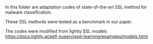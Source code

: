 In this folder are adaptation codes of state-of-the-art SSL method for malware classification.

These SSL methods were tested as a benchmark in our paper. 

The codes were modified from lightly SSL models https://docs.lightly.ai/self-supervised-learning/examples/models.html
